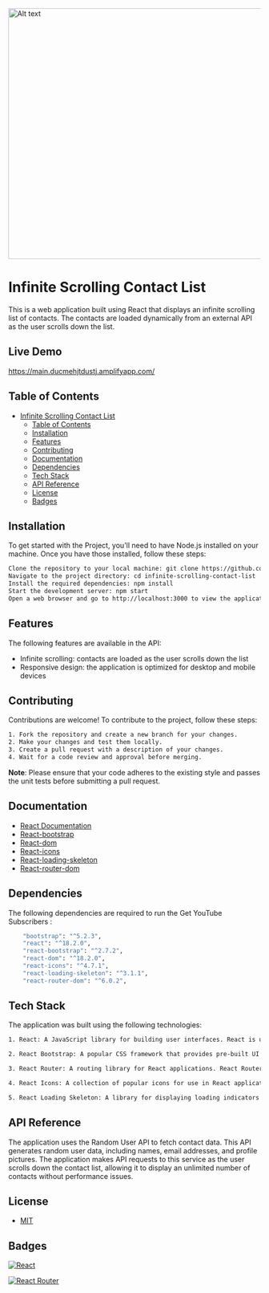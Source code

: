 
<img src="https://mooditude.app/wp-content/uploads/2022/01/aimless-scrolling.jpeg" alt="Alt text" title="Optional title" height="500" width="900">

# Infinite Scrolling Contact List
This is a web application built using React that displays an infinite scrolling list of contacts. The contacts are loaded dynamically from an external API as the user scrolls down the list.

## Live Demo
https://main.ducmehjtdustj.amplifyapp.com/
## Table of Contents

- [Infinite Scrolling Contact List](#infinite-scrolling-contact-list)
  - [Table of Contents](#table-of-contents)
  - [Installation](#installation)
  - [Features](#features)
  - [Contributing](#contributing)
  - [Documentation](#documentation)
  - [Dependencies](#dependencies)
  - [Tech Stack](#tech-stack)
  - [API Reference](#api-reference)
  - [License](#license)
  - [Badges](#badges)

## Installation
To get started with the Project, you'll need to have Node.js installed on your machine. Once you have those installed, follow these steps:
```bash
Clone the repository to your local machine: git clone https://github.com/your-username/infinite-scrolling-contact-list.git
Navigate to the project directory: cd infinite-scrolling-contact-list
Install the required dependencies: npm install
Start the development server: npm start
Open a web browser and go to http://localhost:3000 to view the application.rt
```
## Features

The following features are available in the API:

- Infinite scrolling: contacts are loaded as the user scrolls down the list
- Responsive design: the application is optimized for desktop and mobile devices

## Contributing

Contributions are welcome! To contribute to the project, follow these steps:
```bash
1. Fork the repository and create a new branch for your changes.
2. Make your changes and test them locally.
3. Create a pull request with a description of your changes.
4. Wait for a code review and approval before merging.
```
**Note**: Please ensure that your code adheres to the existing style and passes the unit tests before submitting a pull request.
## Documentation

- [React Documentation](https://reactjs.org/docs/getting-started.html)
- [React-bootstrap](https://react-bootstrap.github.io/)
- [React-dom](https://reactjs.org/docs/react-dom.html)
- [React-icons](https://react-icons.github.io/react-icons/)
- [React-loading-skeleton](https://github.com/dvtng/react-loading-skeleton)
- [React-router-dom](https://reactrouter.com/docs)

## Dependencies

The following dependencies are required to run the Get YouTube Subscribers :

```bash
    "bootstrap": "^5.2.3",
    "react": "^18.2.0",
    "react-bootstrap": "^2.7.2",
    "react-dom": "^18.2.0",
    "react-icons": "^4.7.1",
    "react-loading-skeleton": "^3.1.1",
    "react-router-dom": "^6.0.2",
```

## Tech Stack

The application was built using the following technologies:
```bash
1. React: A JavaScript library for building user interfaces. React is used to create reusable UI components that can be combined to create complex web applications.

2. React Bootstrap: A popular CSS framework that provides pre-built UI components for use in React applications. React Bootstrap is used to style the contact list and make it look great on any device.

3. React Router: A routing library for React applications. React Router is used to manage the navigation between different views in the application.

4. React Icons: A collection of popular icons for use in React applications. React Icons is used to display icons in the search and sorting buttons.

5. React Loading Skeleton: A library for displaying loading indicators in React applications. React Loading Skeleton is used to display a loading indicator while the contact list is being fetched from the API.
```
## API Reference

The application uses the Random User API to fetch contact data. This API generates random user data, including names, email addresses, and profile pictures. The application makes API requests to this service as the user scrolls down the contact list, allowing it to display an unlimited number of contacts without performance issues.

## License

- [MIT](https://choosealicense.com/licenses/mit/)

## Badges

[![React](https://img.shields.io/badge/React-17.0.2-blue)](https://reactjs.org/)

[![React Router](https://img.shields.io/badge/React_Router-5.2.0-green)](https://reactrouter.com/)

